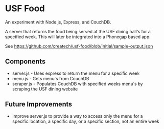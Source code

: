 USF Food
==

An experiment with Node.js, Express, and CouchDB.

A server that returns the food being served at the USF dining hall's for a specified week. This will later be integrated into a Phonegap based app.

See https://github.com/createch/usf-food/blob/initial/sample-output.json

Components
--

- server.js - Uses express to return the menu for a specific week
- menu.js - Gets menu's from CouchDB
- scraper.js - Populates CouchDB with specified weeks menu's by scraping the USF dining website

Future Improvements
--
- Improve server.js to provide a way to access only the menu for a specific location, a specific day, or a specific section, not an entire week

